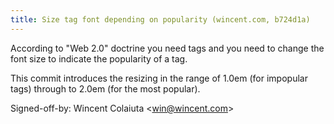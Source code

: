 ```yaml
---
title: Size tag font depending on popularity (wincent.com, b724d1a)
---
```


According to "Web 2.0" doctrine you need tags and you need to change the font size to indicate the popularity of a tag.

This commit introduces the resizing in the range of 1.0em (for impopular tags) through to 2.0em (for the most popular).

Signed-off-by: Wincent Colaiuta &lt;win@wincent.com&gt;
